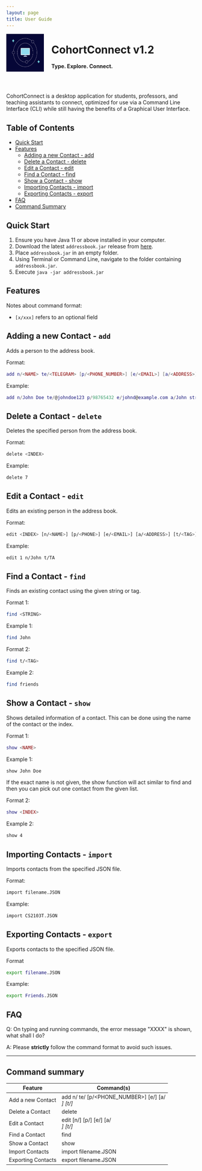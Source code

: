 ```yaml
---
layout: page
title: User Guide
---
```


<img src = "https://github.com/AY2122S1-CS2103T-T10-1/tp/blob/master/docs/images/logo.jpeg?raw=true" align = "left" width="100" height="100" style="margin-right: 20px">
<div>
  
  <h1> CohortConnect v1.2 </h1>
  
  <b> Type. Explore. Connect. </b>
  
</div>

<br><br>

CohortConnect is a desktop application for students, professors, and teaching assistants to connect, optimized for use via a Command Line Interface (CLI) while still having the benefits of a Graphical User Interface.

## Table of Contents
 - [Quick Start](#QuickStart)
 - [Features](#Features)
    - [Adding a new Contact - add](#Add)
    - [Delete a Contact - delete](#Delete)
    - [Edit a Contact - edit](#Edit)
    - [Find a Contact - find](#Find)
    - [Show a Contact - show](#Show)
    - [Importing Contacts - import](#Import)
    - [Exporting Contacts - export](#Export)
  - [FAQ](#FAQ)
  - [Command Summary](#CommandSummary)


<h2 id = "QuickStart"> </h2>

## Quick Start

1. Ensure you have Java 11 or above installed in your computer.
2. Download the latest `addressbook.jar`  release from [here](https://github.com/AY2122S1-CS2103T-T10-1/tp/releases).
3. Place `addressbook.jar` in an empty folder.
4. Using Terminal or Command Line, navigate to the folder containing `addressbook.jar`.
5. Execute `java -jar addressbook.jar`


<h2 id = "Features"> </h2>

## Features

Notes about command format:

- `[x/xxx]` refers to an optional field

<h3 id = "Add"> </h3>

## Adding a new Contact - `add`

Adds a person to the address book.

Format:

```lua
add n/<NAME> te/<TELEGRAM> [p/<PHONE_NUMBER>] [e/<EMAIL>] [a/<ADDRESS>] [t/<TAG>]
```

Example:

```lua
add n/John Doe te/@johndoe123 p/98765432 e/johnd@example.com a/John street, block 123, #01-01
```

<h3 id = "Delete"> </h3>

## Delete a Contact - `delete`

Deletes the specified person from the address book.

Format:

```bash
delete <INDEX>
```

Example:

```bash
delete 7
```

<h3 id = "Edit"> </h3>

## Edit a Contact - `edit`

Edits an existing person in the address book.

Format: 

```bash
edit <INDEX> [n/<NAME>] [p/<PHONE>] [e/<EMAIL>] [a/<ADDRESS>] [t/<TAG>]
```

Example:

```bash
edit 1 n/John t/TA
```

<h3 id = "Find"> </h3>

## Find a Contact - `find`

Finds an existing contact using the given string or tag.

Format 1: 

```bash
find <STRING>
```

Example 1:

```bash
find John
```

Format 2: 

```bash
find t/<TAG>
```

Example 2:

```bash
find friends
```

<h3 id = "Show"> </h3>

## Show a Contact - `show`

Shows detailed information of a contact. This can be done using the name of the contact or the index.

Format 1: 

```lua
show <NAME>
```

Example 1:

```bash
show John Doe
```

If the exact name is not given, the show function will act similar to find and then you can pick out one contact from the given list.

Format 2: 

```lua
show <INDEX>
```

Example 2:

```bash
show 4
```

<h3 id = "Import"> </h3>

## Importing Contacts - `import`

Imports contacts from the specified JSON file.

Format:

```bash
import filename.JSON
```

Example:

```bash
import CS2103T.JSON
```

<h3 id = "Export"> </h3>

## Exporting Contacts - `export`

Exports contacts to the specified JSON file.

Format

```bash
export filename.JSON
```

Example:

```bash
export Friends.JSON
```

<h2 id = "FAQ"> </h2>

## FAQ

Q: On typing and running commands, the error message "XXXX" is shown, what shall I do?

A: Please **strictly** follow the command format to avoid such issues.

--------------------------------------------------------------------------------------------------------------------

<h2 id = "CommandSummary"> </h2>

## Command summary

| Feature | Command(s) |
| ------ | ------ |
| Add a new Contact | add n/<NAME> te/<TELEGRAM> [p/<PHONE_NUMBER>] [e/<EMAIL>] [a/<ADDRESS>] [t/<TAG>] |
| Delete a Contact | delete <INDEX> |
| Edit a Contact | edit <INDEX> [n/<NAME>] [p/<PHONE>] [e/<EMAIL>] [a/<ADDRESS>] [t/<TAG>] |
| Find a Contact | find <STRING> |
| Show a Contact | show <NAME> |
| Import Contacts | import filename.JSON |
| Exporting Contacts | export filename.JSON |

